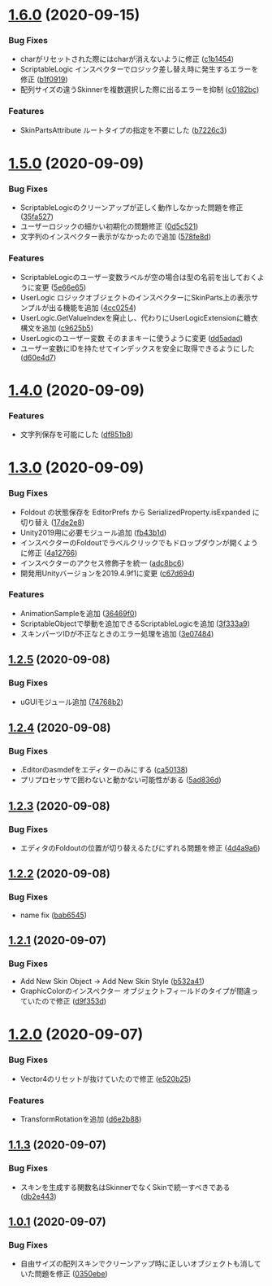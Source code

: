 # [1.6.0](https://github.com/pspkurara/ugui-skinner/compare/v1.5.0...v1.6.0) (2020-09-15)


### Bug Fixes

* charがリセットされた際にはcharが消えないように修正 ([c1b1454](https://github.com/pspkurara/ugui-skinner/commit/c1b1454f41bff2b8f4a6ce03f977a90c1cb31092))
* ScriptableLogic インスペクターでロジック差し替え時に発生するエラーを修正 ([b1f0919](https://github.com/pspkurara/ugui-skinner/commit/b1f09190f565b01b941be454c81c7f7934ab4c0e))
* 配列サイズの違うSkinnerを複数選択した際に出るエラーを抑制 ([c0182bc](https://github.com/pspkurara/ugui-skinner/commit/c0182bc0b7da40d4eb1da79107c842556bb569c4))


### Features

* SkinPartsAttribute ルートタイプの指定を不要にした ([b7226c3](https://github.com/pspkurara/ugui-skinner/commit/b7226c33b0c9774aba57e29163947d00f3266047))

# [1.5.0](https://github.com/pspkurara/ugui-skinner/compare/v1.4.0...v1.5.0) (2020-09-09)


### Bug Fixes

* ScriptableLogicのクリーンアップが正しく動作しなかった問題を修正 ([35fa527](https://github.com/pspkurara/ugui-skinner/commit/35fa527759cf0585b79736d886effb08e212411e))
* ユーザーロジックの細かい初期化の問題修正 ([0d5c521](https://github.com/pspkurara/ugui-skinner/commit/0d5c521fa81554f1533d555a5b668861830a9439))
* 文字列のインスペクター表示がなかったので追加 ([578fe8d](https://github.com/pspkurara/ugui-skinner/commit/578fe8d584f7b14d3e7c7948d5deff9cdf0f3c3d))


### Features

* ScriptableLogicのユーザー変数ラベルが空の場合は型の名前を出しておくように変更 ([5e66e65](https://github.com/pspkurara/ugui-skinner/commit/5e66e651392628245ead5d81e659a9538afb087b))
* UserLogic ロジックオブジェクトのインスペクターにSkinParts上の表示サンプルが出る機能を追加 ([4cc0254](https://github.com/pspkurara/ugui-skinner/commit/4cc02549ee42b9aa9c19539c528a36b91e0acc9b))
* UserLogic.GetValueIndexを廃止し、代わりにUserLogicExtensionに糖衣構文を追加 ([c9625b5](https://github.com/pspkurara/ugui-skinner/commit/c9625b5a2625b2cbbc1d9e851a2f21f1b74de350))
* UserLogicのユーザー変数 そのままキーに使うように変更 ([dd5adad](https://github.com/pspkurara/ugui-skinner/commit/dd5adadafd93b8d3905ac7ffb9fe5b173bcc0a82))
* ユーザー変数にIDを持たせてインデックスを安全に取得できるようにした ([d60e4d7](https://github.com/pspkurara/ugui-skinner/commit/d60e4d7cebed40f8a277cc7636d2173d51fcd8bc))

# [1.4.0](https://github.com/pspkurara/ugui-skinner/compare/v1.3.0...v1.4.0) (2020-09-09)


### Features

* 文字列保存を可能にした ([df851b8](https://github.com/pspkurara/ugui-skinner/commit/df851b85561ed97010a61c57412079b7b0521dee))

# [1.3.0](https://github.com/pspkurara/ugui-skinner/compare/v1.2.5...v1.3.0) (2020-09-09)


### Bug Fixes

* Foldout の状態保存を EditorPrefs から SerializedProperty.isExpanded に切り替え ([17de2e8](https://github.com/pspkurara/ugui-skinner/commit/17de2e813cc472f2f8c64acf504cb029e776d19d))
* Unity2019用に必要モジュール追加 ([fb43b1d](https://github.com/pspkurara/ugui-skinner/commit/fb43b1dea818bff2700525fddbec2a41a07b736c))
* インスペクターのFoldoutでラベルクリックでもドロップダウンが開くように修正 ([4a12766](https://github.com/pspkurara/ugui-skinner/commit/4a12766a6ce0f63527d29d41c360f11f698d809b))
* インスペクターのアクセス修飾子を統一 ([adc8bc6](https://github.com/pspkurara/ugui-skinner/commit/adc8bc6c76af595bb3392dcf98bc3156721e4079))
* 開発用Unityバージョンを2019.4.9f1に変更 ([c67d694](https://github.com/pspkurara/ugui-skinner/commit/c67d69457834346acae813e8a1c3d2a84ac89113))


### Features

* AnimationSampleを追加 ([36469f0](https://github.com/pspkurara/ugui-skinner/commit/36469f0e50741f3fd2dac689932e70410984cbbc))
* ScriptableObjectで挙動を追加できるScriptableLogicを追加 ([3f333a9](https://github.com/pspkurara/ugui-skinner/commit/3f333a908e418a999b43a2d1db5320088112e5c0))
* スキンパーツIDが不正なときのエラー処理を追加 ([3e07484](https://github.com/pspkurara/ugui-skinner/commit/3e07484c4153e5f41b0f1c78f4cb4e3152454a14))

## [1.2.5](https://github.com/pspkurara/ugui-skinner/compare/v1.2.4...v1.2.5) (2020-09-08)


### Bug Fixes

* uGUIモジュール追加 ([74768b2](https://github.com/pspkurara/ugui-skinner/commit/74768b2373c4197e86c00b044d323eef8e0e4414))

## [1.2.4](https://github.com/pspkurara/ugui-skinner/compare/v1.2.3...v1.2.4) (2020-09-08)


### Bug Fixes

* .Editorのasmdefをエディターのみにする ([ca50138](https://github.com/pspkurara/ugui-skinner/commit/ca50138f15c24b4e81c09e51583fc3ac791b53e5))
* プリプロセッサで囲わないと動かない可能性がある ([5ad836d](https://github.com/pspkurara/ugui-skinner/commit/5ad836d71ba8a03b4be6f4bf87c4d838e9313e45))

## [1.2.3](https://github.com/pspkurara/ugui-skinner/compare/v1.2.2...v1.2.3) (2020-09-08)


### Bug Fixes

* エディタのFoldoutの位置が切り替えるたびにずれる問題を修正 ([4d4a9a6](https://github.com/pspkurara/ugui-skinner/commit/4d4a9a67915cb35c2e6ecf03e6bc9f5c51180674))

## [1.2.2](https://github.com/pspkurara/ugui-skinner/compare/v1.2.1...v1.2.2) (2020-09-08)


### Bug Fixes

* name fix ([bab6545](https://github.com/pspkurara/ugui-skinner/commit/bab654526f0c622de0d046588eaa8505d7cec903))

## [1.2.1](https://github.com/pspkurara/ugui-skinner/compare/v1.2.0...v1.2.1) (2020-09-07)


### Bug Fixes

* Add New Skin Object -> Add New Skin Style ([b532a41](https://github.com/pspkurara/ugui-skinner/commit/b532a418d50884cb232aa3b864e67990d47ebb7c))
* GraphicColorのインスペクター オブジェクトフィールドのタイプが間違っていたので修正 ([d9f353d](https://github.com/pspkurara/ugui-skinner/commit/d9f353daec58530dd0e6ce8d6d92ef55ef2872de))

# [1.2.0](https://github.com/pspkurara/ugui-skinner/compare/v1.1.3...v1.2.0) (2020-09-07)


### Bug Fixes

* Vector4のリセットが抜けていたので修正 ([e520b25](https://github.com/pspkurara/ugui-skinner/commit/e520b25b1cd24d9a9a50844f91630cd6174edbbc))


### Features

* TransformRotationを追加 ([d6e2b88](https://github.com/pspkurara/ugui-skinner/commit/d6e2b8839d67fa37c2252402018be638c014dfbe))

## [1.1.3](https://github.com/pspkurara/ugui-skinner/compare/v1.1.2...v1.1.3) (2020-09-07)


### Bug Fixes

* スキンを生成する関数名はSkinnerでなくSkinで統一すべきである ([db2e443](https://github.com/pspkurara/ugui-skinner/commit/db2e44318b8c8eaea2219aa1a3925b99350d3ad3))

## [1.0.1](https://github.com/pspkurara/ugui-skinner/compare/v1.0.0...v1.0.1) (2020-09-07)


### Bug Fixes

* 自由サイズの配列スキンでクリーンアップ時に正しいオブジェクトも消していた問題を修正 ([0350ebe](https://github.com/pspkurara/ugui-skinner/commit/0350ebe8c39cc401480f30df274bd303a3d65fac))
